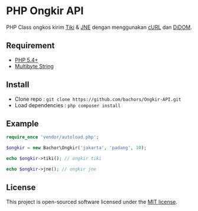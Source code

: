 # PHP Ongkir API

PHP Class ongkos kirim [Tiki](http://tiki-online.com) &amp; [JNE](http://jne.co.id) dengan menggunakan [cURL](https://php.net/manual/en/book.curl.php) dan [DiDOM](https://github.com/Imangazaliev/DiDOM).

## Requirement

- [PHP 5.4+](https://secure.php.net/supported-versions.php)
- [Multibyte String](https://php.net/manual/en/book.mbstring.php)

## Install

- Clone repo : ``git clone https://github.com/bachors/Ongkir-API.git``
- Load dependencies : ``php composer install``

## Example

```php
require_once 'vendor/autoload.php';

$ongkir = new Bachor\Ongkir('jakarta', 'padang', 10);

echo $ongkir->tiki(); // ongkir tiki

echo $ongkir->jne(); // ongkir jne
```

## License

This project is open-sourced software licensed under the [MIT license](http://opensource.org/licenses/MIT).
